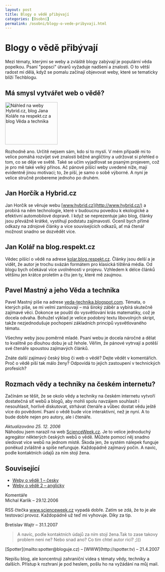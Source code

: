 ```yaml
---
layout: post
title: Blogy o vědě přibývají
categories: [Osobní]
permalink: /osobni/blogy-o-vede-pribyvaji.html
---
```

# Blogy o vědě přibývají

Mezi tématy, kterými se weby a zvláště blogy zabývají je populární věda popelkou. Psaní "popsci" útvarů vyžaduje nadšení a znalosti. O to větší radost mi dělá, když se pomalu začínají objevovat weby, které se tematicky blíží Techblogu.

## Má smysl vytvářet web o vědě?

<div class="obry" style="width:187px"><div class="leftbox"><img alt="Náhled na weby Hybrid.cz, blog Jana Koláře na respekt.cz a blog Věda a technika" height="137" src="http://www.techblog.cz/images/hybrid-kolar-veda-technika.jpg" width="170"/></div></div> 

Rozhodně ano. Určitě nejsem sám, kdo si to myslí. V mém případě mi to velice pomáhá rozvíjet své znalosti běžné angličtiny a udržovat si přehled o tom, co se děje ve světě. Také se učím vyjadřovat se psaným projevem, což je pro mě také velký přínos. Ač pánové píšící weby uvedené níže, mají evidentně jinou motivaci; to, že píší, je samo o sobě výborné. A nyní je velice stručně probereme jednoho po druhém.

## Jan Horčík a Hybrid.cz

Jan Horčík se věnuje webu [www.hybrid.cz](http://www.hybrid.cz/) a probírá na něm technologie, které v budoucnu povedou k ekologické a efektivní automobilové dopravě. I když se neprezentuje jako blog, články jsou převážně krátké, vystihují podstatu zajímavosti. Ocenil bych přímé odkazy na zdrojové články a více souvisejících odkazů, ať má čtenář možnost snadno se dozvědět více.

## Jan Kolář na blog.respekt.cz

Vědec píšící o vědě na adrese [kolar.blog.respekt.cz](http://kolar.blog.respekt.cz/). Články jsou delší a je vidět, že autor je trochu svázán formátem pro klasická tištěná média. Od blogu bych očekával více uvolněnosti v projevu. Vzhledem k délce článků většinu jen krátce proletím a čtu jen ty, které mě zaujmou.

## Pavel Mastný a jeho Věda a technika

Pavel Mastný píše na adrese [veda-technika.blogspot.com](http://veda-technika.blogspot.com/). Témata, o kterých píše, se mi velmi zamlouvají – má široký záběr a vybírá skutečně zajímavé věci. Dokonce se pouští do vysvětlování krás matematiky, což je docela odvaha. Bohužel výklad je velice podobný textu libovolných skript, takže nezjednodušuje pochopení základních principů vysvětlovaného tématu.

Všechny weby jsou poměrně mladé. Psaní webu je docela náročné a dělat to kvalitně po dlouhou dobu je už řehole. Věřím, že pánové vytrvají a potěší své čtenáře spoustou zajímavých článků.

Znáte další zajímavý český blog či web o vědě? Dejte vědět v komentářích. Proč o vědě píší tak málo ženy? Odpovídá to jejich zastoupení v technických profesích?

## Rozmach vědy a techniky na českém internetu?

Začínám se těšit, že se okolo vědy a techniky na českém internetu vytvoří dostatečná síť webů a blogů, aby mohli spolu navzájem souhlasit i nesouhlasit, horlivě diskutovat, strhávat čtenáře a vůbec dostat vědu ještě více do povědomí. Psaní o vědě bude více interaktivní, než je nyní. A to bude dobře nejen pro autory, ale i čtenáře.

_Aktualizováno 25. 12. 2006_  
Náhodou jsem narazil na web [ScienceWeek.cz](http://www.scienceweek.cz/). Je to velice jednoduchý agregátor některých českých webů o vědě. Můžete pomocí něj snadno sledovat více webů na jednom místě. Škoda jen, že systém nálepek funguje poněkud zvláštně a spíše nefunguje. Každopádně zajímavý počin. A navíc, podle kontaktních údajů za ním stojí žena.

## Související

  * [Weby o vědě 1 – česky](http://www.techblog.cz/veda/weby-o-vede-1-cesky.html)
  * [Weby o vědě 2 – anglicky](http://www.techblog.cz/veda/weby-o-vede-2-anglicky.html)




<section id='comments-section'>
<div class='commentsheader'>Komentáře</div>        
<div class='comment-item-header' markdown=1>
Michal Karlík  &ndash; 29.12.2006
</div>

RSS čtečka www.scienceweek.cz vypadá dobře. Zatím se zdá, že to je ale testovací provoz. Každopádně už teď mi vyhovuje. Díky za tip.

<div class='comment-item-header' markdown=1>
Bretislav Wajtr  &ndash; 31.1.2007
</div>

>A navíc, podle kontaktních údajů za ním stojí žena.Tak to zase takovy problem neni ne? Nebo snad ano? Co tim chtel autor rici? ;)))

<div class='comment-item-header' markdown=1>
[Spotter](mailto:spotter@bloguje.cz) &ndash; [WWW](http://spotter.tv) &ndash; 21.4.2007
</div>

Nepíšu blog, ale koncentruji zahraniční videa s tématy vědy, techniky a dalších. Přístup k rozhraní je pod heslem, pošlu ho na vyžádání na můj mail.

</section>